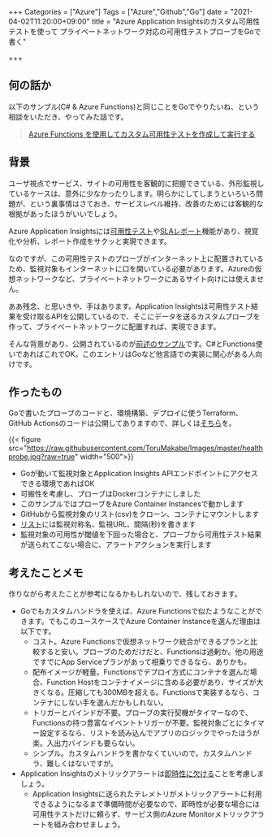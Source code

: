 +++
Categories = ["Azure"]
Tags = ["Azure","Github","Go"]
date = "2021-04-02T11:20:00+09:00"
title = "Azure Application Insightsのカスタム可用性テストを使って プライベートネットワーク対応の可用性テストプローブをGoで書く"

+++

## 何の話か

以下のサンプル(C# & Azure Functions)と同じことをGoでやりたいね、という相談をいただき、やってみた話です。

> [Azure Functions を使用してカスタム可用性テストを作成して実行する](https://docs.microsoft.com/ja-jp/azure/azure-monitor/app/availability-azure-functions)

## 背景

ユーザ視点でサービス、サイトの可用性を客観的に把握できている、外形監視しているケースは、意外に少なかったりします。明らかにしてしまうといろいろ問題が、という裏事情はさておき、サービスレベル維持、改善のためには客観的な根拠があったほうがいいでしょう。

Azure Application Insightsには[可用性テスト](https://docs.microsoft.com/ja-jp/azure/azure-monitor/app/monitor-web-app-availability)や[SLAレポート](https://docs.microsoft.com/ja-jp/azure/azure-monitor/app/sla-report)機能があり、視覚化や分析、レポート作成をサクッと実現できます。

なのですが、この可用性テストのプローブがインターネット上に配置されているため、監視対象もインターネットに口を開いている必要があります。Azureの仮想ネットワークなど、プライベートネットワークにあるサイト向けには使えません。

ああ残念、と思いきや、手はあります。Application Insightsは可用性テスト結果を受け取るAPIを公開しているので、そこにデータを送るカスタムプローブを作って、プライベートネットワークに配置すれば、実現できます。

そんな背景があり、公開されているのが[前述のサンプル](https://docs.microsoft.com/ja-jp/azure/azure-monitor/app/availability-azure-functions)です。C#とFunctions使いであればこれでOK。このエントリはGoなど他言語での実装に関心がある人向けです。

## 作ったもの

Goで書いたプローブのコードと、環境構築、デプロイに使うTerraform、GitHub Actionsのコードは公開してありますので、詳しくは[そちら](https://github.com/ToruMakabe/az-healthprobe-go)を。

{{< figure src="https://raw.githubusercontent.com/ToruMakabe/Images/master/healthprobe.jpg?raw=true" width="500">}}

* Goが動いて監視対象とApplication Insights APIエンドポイントにアクセスできる環境であればOK
* 可搬性を考慮し、プローブはDockerコンテナにしました
* このサンプルではプローブをAzure Container Instancesで動かします
* GitHubから監視対象のリスト(csv)をクローン、コンテナにマウントします
* [リスト](https://github.com/ToruMakabe/az-healthprobe-go/blob/main/conf/sample_target_mnt_private.csv)には監視対称名、監視URL、間隔(秒)を書きます
* 監視対象の可用性が閾値を下回った場合と、プローブから可用性テスト結果が送られてこない場合に、アラートアクションを実行します

## 考えたことメモ

作りながら考えたことが参考になるかもしれないので、残しておきます。

* Goでもカスタムハンドラを使えば、Azure Functionsで似たようなことができます。でもこのユースケースでAzure Container Instanceを選んだ理由は以下です。
  * コスト。Azure Functionsで仮想ネットワーク統合ができるプランと比較すると安い。プローブのためだけだと、Functionsは過剰か。他の用途ですでにApp Serviceプランがあって相乗りできるなら、ありかも。
  * 配布イメージが軽量。Functionsでデプロイ方式にコンテナを選んだ場合、Function Hostをコンテナイメージに含める必要があり、サイズが大きくなる。圧縮しても300MBを超える。Functionsで実装するなら、コンテナにしない手を選んだかもしれない。
  * トリガーとバインドが不要。プローブの実行契機がタイマーなので、Functionsの持つ豊富なイベントトリガーが不要。監視対象ごとにタイマー設定するなら、リストを読み込んでアプリのロジックでやったほうが楽。入出力バインドも要らない。
  * シンプル。カスタムハンドラを書かなくていいので。カスタムハンドラ、難しくはないですが。
* Application Insightsのメトリックアラートは[即時性に欠ける](https://azure.microsoft.com/ja-jp/support/legal/sla/application-insights/v1_0/)ことを考慮しましょう。
  * Application Insightsに送られたテレメトリがメトリックアラートに利用できるようになるまで準備時間が必要なので、即時性が必要な場合には可用性テストだけに頼らず、サービス側のAzure Monitorメトリックアラートを組み合わせましょう。
